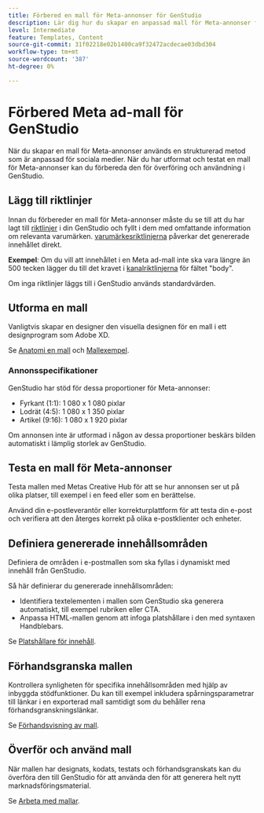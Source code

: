 ```yaml
---
title: Förbered en mall för Meta-annonser för GenStudio
description: Lär dig hur du skapar en anpassad mall för Meta-annonser för GenStudio.
level: Intermediate
feature: Templates, Content
source-git-commit: 31f02218e02b1400ca9f32472acdecae03dbd304
workflow-type: tm+mt
source-wordcount: '387'
ht-degree: 0%

---
```



# Förbered Meta ad-mall för GenStudio

När du skapar en mall för Meta-annonser används en strukturerad metod som är anpassad för sociala medier. När du har utformat och testat en mall för Meta-annonser kan du förbereda den för överföring och användning i GenStudio.

## Lägg till riktlinjer

Innan du förbereder en mall för Meta-annonser måste du se till att du har lagt till [riktlinjer](/help/user-guide/guidelines/overview.md) i din GenStudio och fyllt i dem med omfattande information om relevanta varumärken. [varumärkesriktlinjerna](/help/user-guide/guidelines/brands.md) påverkar det genererade innehållet direkt.

**Exempel**: Om du vill att innehållet i en Meta ad-mall inte ska vara längre än 500 tecken lägger du till det kravet i [kanalriktlinjerna](/help/user-guide/guidelines/brands.md#channel-guidelines) för fältet &quot;body&quot;.

Om inga riktlinjer läggs till i GenStudio används standardvärden.

## Utforma en mall

Vanligtvis skapar en designer den visuella designen för en mall i ett designprogram som Adobe XD.

Se [Anatomi en mall](/help/user-guide/content/use-templates.md#anatomy-of-a-template) och [Mallexempel](/help/user-guide/content/customize-template.md#template-examples).

### Annonsspecifikationer

GenStudio har stöd för dessa proportioner för Meta-annonser:

* Fyrkant (1:1): 1 080 x 1 080 pixlar
* Lodrät (4:5): 1 080 x 1 350 pixlar
* Artikel (9:16): 1 080 x 1 920 pixlar

Om annonsen inte är utformad i någon av dessa proportioner beskärs bilden automatiskt i lämplig storlek av GenStudio.

## Testa en mall för Meta-annonser

Testa mallen med Metas Creative Hub för att se hur annonsen ser ut på olika platser, till exempel i en feed eller som en berättelse.

Använd din e-postleverantör eller korrekturplattform för att testa din e-post och verifiera att den återges korrekt på olika e-postklienter och enheter.

## Definiera genererade innehållsområden

Definiera de områden i e-postmallen som ska fyllas i dynamiskt med innehåll från GenStudio.

Så här definierar du genererade innehållsområden:

* Identifiera textelementen i mallen som GenStudio ska generera automatiskt, till exempel rubriken eller CTA.
* Anpassa HTML-mallen genom att infoga platshållare i den med syntaxen Handblebars.

Se [Platshållare för innehåll](/help/user-guide/content/customize-template.md#content-placeholders).

## Förhandsgranska mallen

Kontrollera synligheten för specifika innehållsområden med hjälp av inbyggda stödfunktioner. Du kan till exempel inkludera spårningsparametrar till länkar i en exporterad mall samtidigt som du behåller rena förhandsgranskningslänkar.

Se [Förhandsvisning av mall](/help/user-guide/content/customize-template.md#template-preview).

## Överför och använd mall

När mallen har designats, kodats, testats och förhandsgranskats kan du överföra den till GenStudio för att använda den för att generera helt nytt marknadsföringsmaterial.

Se [Arbeta med mallar](use-templates.md).

